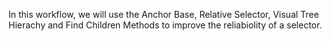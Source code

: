 In this workflow, we will use the Anchor Base, Relative Selector, Visual Tree Hierachy and Find Children Methods to improve the reliabiolity of a selector.
